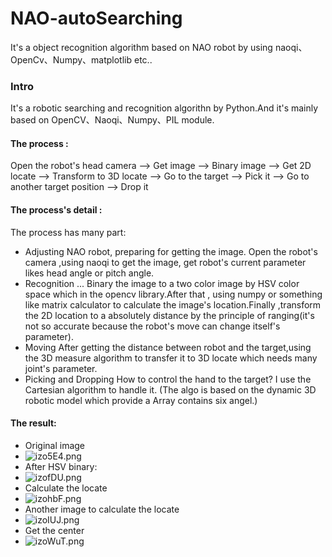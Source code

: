 # NAO-autoSearching
It's a object recognition algorithm based on NAO robot by using naoqi、OpenCv、Numpy、matplotlib etc.. 

### Intro

It's a robotic searching and recognition algorithn by Python.And it's mainly based on OpenCV、Naoqi、Numpy、PIL module.

#### The process :
Open the robot's head camera --> Get image -->  Binary image  -->  Get 2D locate --> Transform to 3D locate --> Go to the target  --> Pick it --> Go to  another target position --> Drop it 

#### The process's detail :
The process has many part:
* Adjusting NAO robot, preparing for getting the image.
Open the robot's camera ,using naoqi to get the image, get robot's current parameter likes head angle or pitch angle.
* Recognition ... 
Binary the image to a two color image by HSV color space which in the  opencv library.After that , using numpy or something like matrix calculator to calculate the image's location.Finally ,transform the 2D location to a absolutely distance by the principle of ranging(it's not so accurate because the robot's move can change itself's parameter).
* Moving 
  After getting the distance between robot and the target,using the 3D measure algorithm to transfer  it to 3D locate which needs many joint's parameter.
* Picking and Dropping
How to control the hand to the target? I use the Cartesian algorithm to handle it. (The algo is based on the dynamic 3D robotic model which provide a Array contains six angel.)

#### The result:
* Original image
* ![izo5E4.png](https://s1.ax1x.com/2018/11/18/izo5E4.png)
* After HSV binary:
* ![izofDU.png](https://s1.ax1x.com/2018/11/18/izofDU.png)
* Calculate the locate
* ![izohbF.png](https://s1.ax1x.com/2018/11/18/izohbF.png)
* Another image to calculate the locate
* ![izoIUJ.png](https://s1.ax1x.com/2018/11/18/izoIUJ.png)
* Get the center 
* ![izoWuT.png](https://s1.ax1x.com/2018/11/18/izoWuT.png)
